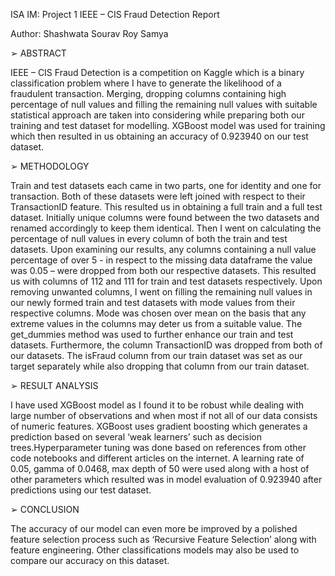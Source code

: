 ISA IM: Project 1 
IEEE – CIS Fraud Detection Report 

Author: Shashwata Sourav Roy Samya

➢ ABSTRACT

IEEE – CIS Fraud Detection is a competition on Kaggle which is a binary classification problem where I have to generate the likelihood of a fraudulent transaction. Merging, dropping columns containing high percentage of null values and filling the remaining null values with suitable statistical approach are taken into considering while preparing both our training and test dataset for modelling. XGBoost model was used for training which then resulted in us obtaining an accuracy of 0.923940 on our test dataset.

➢ METHODOLOGY 

Train and test datasets each came in two parts, one for identity and one for transaction. Both of these datasets were left joined with respect to their TransactionID feature. This resulted us in obtaining a full train and a full test dataset. Initially unique columns were found between the two datasets and renamed accordingly to keep them identical. Then I went on calculating the percentage of null values in every column of both the train and test datasets. Upon examining our results, any columns containing a null value percentage of over 5 - in respect to the missing data dataframe the value was 0.05 – were dropped from both our respective datasets. This resulted us with columns of 112 and 111 for train and test datasets respectively. Upon removing unwanted columns, I went on filling the remaining null values in our newly formed train and test datasets with mode values from their respective columns. Mode was chosen over mean on the basis that any extreme values in the columns may deter us from a suitable value. The get_dummies method was used to further enhance our train and test datasets. Furthermore, the column TransactionID was dropped from both of our datasets. The isFraud column from our train dataset was set as our target separately while also dropping that column from our train dataset.

➢ RESULT ANALYSIS

I have used XGBoost model as I found it to be robust while dealing with large number of observations and when most if not all of our data consists of numeric features. XGBoost uses gradient boosting which generates a prediction based on several ‘weak learners’ such as decision trees.Hyperparameter tuning was done based on references from other code notebooks and different articles on the internet. A learning rate of 0.05, gamma of 0.0468, max depth of 50 were used along with a host of other parameters which resulted was in model evaluation of 0.923940 after predictions using our test dataset.

➢ CONCLUSION

The accuracy of our model can even more be improved by a polished feature selection process such as ‘Recursive Feature Selection’ along with feature engineering. Other classifications models may also be used to compare our accuracy on this dataset.
